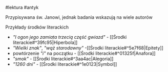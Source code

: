 #lektura #antyk 

Przypisywana św. Janowi, jednak badania wskazują na wiele autorów

Przykłady środków literackich

- *"I ogon jego zamiata trzecią część gwiazd"* - [[Środki literackie#^39fc95|Hiperbola]]
- *"Wielki znak"*, *"wąż starodawny"* -[[Środki literackie#^5e7f68|Epitety]]
- powtórzenie *"i"* na początku - [[Środki literackie#^01325f|Anafora]]
- *"smok"* - [[Środki literackie#^3aa4ac|Alegoria]]
- *"1260 dni"* - [[Środki literackie#^1e0123|Symbol]]

